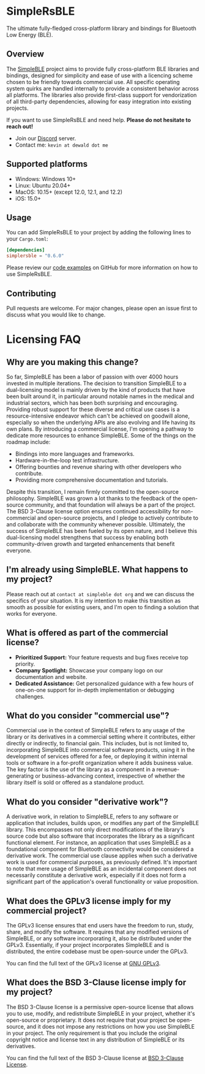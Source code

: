 # SimpleRsBLE

The ultimate fully-fledged cross-platform library and bindings for Bluetooth Low Energy (BLE).

## Overview

The [SimpleBLE](https://github.com/OpenBluetoothToolbox/SimpleBLE/) project aims to provide
fully cross-platform BLE libraries and bindings, designed for simplicity and ease of use
with a licencing scheme chosen to be friendly towards commercial use. All specific operating
system quirks are handled internally to provide a consistent behavior across all platforms.
The libraries also provide first-class support for vendorization of all third-party
dependencies, allowing for easy integration into existing projects.

If you want to use SimpleRsBLE and need help. **Please do not hesitate to reach out!**

-   Join our [Discord](https://discord.gg/N9HqNEcvP3) server.
-   Contact me: `kevin at dewald dot me`

## Supported platforms

-   Windows: Windows 10+
-   Linux: Ubuntu 20.04+
-   MacOS: 10.15+ (except 12.0, 12.1, and 12.2)
-   iOS: 15.0+

## Usage

You can add SimpleRsBLE to your project by adding the following lines to your `Cargo.toml`:

```toml
[dependencies]
simplersble = "0.6.0"
```

Please review our [code examples](https://github.com/OpenBluetoothToolbox/SimpleBLE/tree/main/examples/simplersble/src/bin)
on GitHub for more information on how to use SimpleRsBLE.

## Contributing

Pull requests are welcome. For major changes, please open an issue first to discuss
what you would like to change.

# Licensing FAQ

## Why are you making this change?

So far, SimpleBLE has been a labor of passion with over 4000 hours invested in
multiple iterations. The decision to transition SimpleBLE to a dual-licensing
model is mainly driven by the kind of products that have been built around it,
in particular around notable names in the medical and industrial sectors, which
has been both surprising and encouraging. Providing robust support for these
diverse and critical use cases is a resource-intensive endeavor which can't
be achieved on goodwill alone, especially so when the underlying APIs are also
evolving and life having its own plans. By introducing a commercial license,
I'm opening a pathway to dedicate more resources to enhance SimpleBLE. Some
of the things on the roadmap include:

- Bindings into more languages and frameworks.
- Hardware-in-the-loop test infrastructure.
- Offering bounties and revenue sharing with other developers who contribute.
- Providing more comprehensive documentation and tutorials.

Despite this transition, I remain firmly committed to the open-source
philosophy. SimpleBLE was grown a lot thanks to the feedback of the open-source
community, and that foundation will always be a part of the project. The
BSD 3-Clause license option ensures continued accessibility for non-commercial
and open-source projects, and I pledge to actively contribute to and
collaborate with the community whenever possible. Ultimately, the success of
SimpleBLE has been fueled by its open nature, and I believe this dual-licensing
model strengthens that success by enabling both community-driven growth and
targeted enhancements that benefit everyone.

## I'm already using SimpleBLE. What happens to my project?

Please reach out at `contact at simpleble dot org` and we can discuss the
specifics of your situation. It is my intention to make this transition as
smooth as possible for existing users, and I'm open to finding a solution
that works for everyone.

## What is offered as part of the commercial license?

- **Prioritized Support:** Your feature requests and bug fixes receive top priority.
- **Company Spotlight:**  Showcase your company logo on our documentation and website.
- **Dedicated Assistance:** Get personalized guidance with a few hours of one-on-one support for in-depth implementation or debugging challenges.

## What do you consider "commercial use"?

Commercial use in the context of SimpleBLE refers to any usage of the library
or its derivatives in a commercial setting where it contributes, either
directly or indirectly, to financial gain. This includes, but is not limited
to, incorporating SimpleBLE into commercial software products, using it in
the development of services offered for a fee, or deploying it within internal
tools or software in a for-profit organization where it adds business value.
The key factor is the use of the library as a component in a revenue-generating
or business-advancing context, irrespective of whether the library itself is
sold or offered as a standalone product.

## What do you consider "derivative work"?

A derivative work, in relation to SimpleBLE, refers to any software or application
that includes, builds upon, or modifies any part of the SimpleBLE library. This
encompasses not only direct modifications of the library's source code but also
software that incorporates the library as a significant functional element. For
instance, an application that uses SimpleBLE as a foundational component for
Bluetooth connectivity would be considered a derivative work. The commercial
use clause applies when such a derivative work is used for commercial purposes, as previously defined. It's important to note that mere usage of SimpleBLE as an incidental component does not necessarily constitute a derivative work, especially if it does not form a significant part of the application's overall functionality or value proposition.

## What does the GPLv3 license imply for my commercial project?

The GPLv3 license ensures that end users have the freedom to run, study, share, and modify the software. It requires that any modified versions of SimpleBLE, or any software incorporating it, also be distributed under the GPLv3. Essentially, if your project incorporates SimpleBLE and is distributed, the entire codebase must be open-source under the GPLv3.

You can find the full text of the GPLv3 license at [GNU GPLv3](https://www.gnu.org/licenses/gpl-3.0.html).

## What does the BSD 3-Clause license imply for my project?

The BSD 3-Clause license is a permissive open-source license that allows you to use, modify, and redistribute SimpleBLE in your project, whether it's open-source or proprietary. It does not require that your project be open-source, and it does not impose any restrictions on how you use SimpleBLE in your project. The only requirement is that you include the original copyright notice and license text in any distribution of SimpleBLE or its derivatives.

You can find the full text of the BSD 3-Clause license at [BSD 3-Clause License](https://opensource.org/licenses/BSD-3-Clause).

